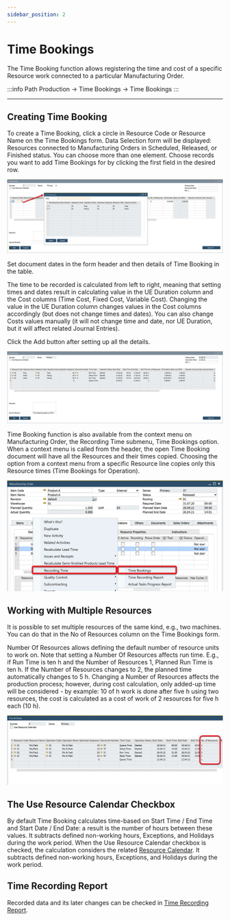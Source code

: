 ```yaml
---
sidebar_position: 2
---
```


# Time Bookings

The Time Booking function allows registering the time and cost of a specific Resource work connected to a particular Manufacturing Order.

:::info Path
    Production → Time Bookings → Time Bookings
:::

---

## Creating Time Booking

To create a Time Booking, click a circle in Resource Code or Resource Name on the Time Bookings form. Data Selection form will be displayed: Resources connected to Manufacturing Orders in Scheduled, Released, or Finished status. You can choose more than one element. Choose records you want to add Time Bookings for by clicking the first field in the desired row.

![Creating Time Bookings](./media/time-bookings/time-booking-list-of-resources.webp)

Set document dates in the form header and then details of Time Booking in the table.

The time to be recorded is calculated from left to right, meaning that setting times and dates result in calculating value in the UE Duration column and the Cost columns (Time Cost, Fixed Cost, Variable Cost). Changing the value in the UE Duration column changes values in the Cost columns accordingly (but does not change times and dates). You can also change Costs values manually (it will not change time and date, nor UE Duration, but it will affect related Journal Entries).

Click the Add button after setting up all the details.

![Time Bookings](./media/time-bookings/time-booking-added.webp)

Time Booking function is also available from the context menu on Manufacturing Order, the Recording Time submenu, Time Bookings option. When a context menu is called from the header, the open Time Booking document will have all the Resources and their times copied. Choosing the option from a context menu from a specific Resource line copies only this Resource times (Time Bookings for Operation).

![Manufacturing Order Recording Time](./media/time-bookings/manufacturing-order-recording-time-timebookings.webp)

## Working with Multiple Resources

It is possible to set multiple resources of the same kind, e.g., two machines. You can do that in the No of Resources column on the Time Bookings form.

Number Of Resources allows defining the default number of resource units to work on. Note that setting a Number Of Resources affects run time. E.g., if Run Time is ten h and the Number of Resources 1, Planned Run Time is ten h. If the Number of Resources changes to 2, the planned time automatically changes to 5 h. Changing a Number of Resources affects the production process; however, during cost calculation, only added-up time will be considered - by example: 10 of h work is done after five h using two resources, the cost is calculated as a cost of work of 2 resources for five h each (10 h).

![Time Bookings](./media/time-bookings/time-bookings-no-of-resources.webp)

## The Use Resource Calendar Checkbox

By default Time Booking calculates time-based on Start Time / End Time and Start Date / End Date: a result is the number of hours between these values. It subtracts defined non-working hours, Exceptions, and Holidays during the work period. When the Use Resource Calendar checkbox is checked, the calculation considers the related [Resource Calendar](../../scheduling/resource-calendar.md). It subtracts defined non-working hours, Exceptions, and Holidays during the work period.

## Time Recording Report

Recorded data and its later changes can be checked in [Time Recording Report](time-corrections.md#time-recording-report).
